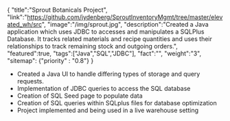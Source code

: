 {
    "title":"Sprout Botanicals Project",
    "link":"https://github.com/jydenberg/SproutInventoryMgmt/tree/master/elevated_wh/src",
    "image":"/img/sprout.jpg",
    "description":"Created a Java application which uses JDBC to accesses and manipulates a SQLPlus Database. It tracks related materials and recipe quantities and uses their relationships to track remaining stock and outgoing orders.",
    "featured":true,
    "tags":["Java","SQL","JDBC"],
    "fact":"",
    "weight":"3",
    "sitemap": {"priority" : "0.8"}
}

<ul>
    <li>    
    Created a Java UI to handle differing types of storage and query requests.
    </li>
    <li>
    Implementation of JDBC queries to access the SQL database
    </li>
    <li>
    Creation of SQL Seed page to populate data 
    </li>
    <li>
    Creation of SQL queries within SQLplus files for database optimization
    </li>   
    <li>
    Project implemented and being used in a live warehouse setting
    </li>
</ul>